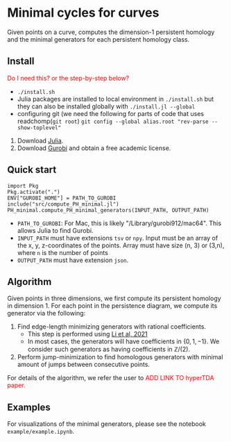# Minimal cycles for curves
Given points on a curve, computes the dimension-1 persistent homology and the minimal generators for each persistent homology class. 

## Install
<font color="red">Do I need this? or the step-by-step below?</font>

- `./install.sh`
- Julia packages are installed to local environment in `./install.sh` but they 
  can also be installed globally with `./install.jl --global`
- configuring git (we need the following for parts of code that uses readchomp(`git root`)
`git config --global alias.root "rev-parse --show-toplevel"`


1. Download [Julia](https://julialang.org/downloads/).
2. Download [Gurobi](https://www.gurobi.com/academia/academic-program-and-licenses/) and obtain a free academic license.

## Quick start

```
import Pkg
Pkg.activate(".")
ENV["GUROBI_HOME"] = PATH_TO_GUROBI
include("src/compute_PH_minimal.jl")
PH_minimal.compute_PH_minimal_generators(INPUT_PATH, OUTPUT_PATH)
```
* `PATH_TO_GUROBI`: For Mac, this is likely "/Library/gurobi912/mac64". This allows Julia to find Gurobi. 
* `INPUT_PATH` must have extensions `tsv` or `npy`. Input must be an array of the x, y, z-coordinates of the points. Array must have size (n, 3) or (3,n), where `n` is the number of points
* `OUTPUT_PATH` must have extension `json`.


## Algorithm 
Given points in three dimensions, we first compute its persistent homology in dimension 1. For each point in the persistence diagram, we compute its generator via the following:

1. Find edge-length minimizing generators with rational coefficients. 
	* This step is performed using [Li et al, 2021](https://github.com/TDAMinimalGeneratorResearch/minimal-generator) 
	* In most cases, the generators will have coefficients in $\{ 0, 1, -1 \}$. We consider such generators as having coefficients in $\mathbb{Z}/(2)$. 
2. Perform jump-minimization to find homologous generators with minimal amount of jumps between consecutive points. 

For details of the algorithm, we refer the user to <font color="red">ADD LINK TO hyperTDA paper.</font>

## Examples
For visualizations of the minimal generators, please see the notebook `example/example.ipynb`.
